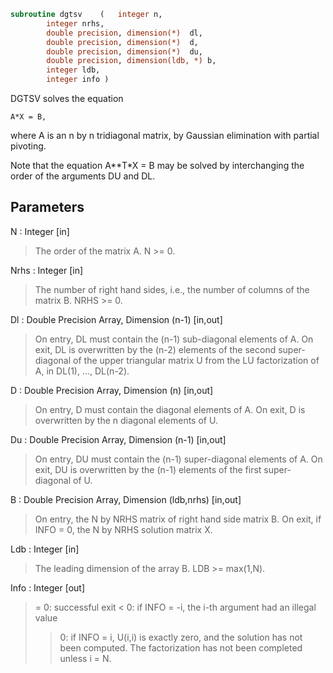 ```fortran
subroutine dgtsv	(	integer	n,
		integer	nrhs,
		double precision, dimension(*)	dl,
		double precision, dimension(*)	d,
		double precision, dimension(*)	du,
		double precision, dimension(ldb, *)	b,
		integer	ldb,
		integer	info )
```

 DGTSV  solves the equation

    A*X = B,

 where A is an n by n tridiagonal matrix, by Gaussian elimination with
 partial pivoting.

 Note that the equation  A**T*X = B  may be solved by interchanging the
 order of the arguments DU and DL.

## Parameters
N : Integer [in]
> The order of the matrix A.  N >= 0.

Nrhs : Integer [in]
> The number of right hand sides, i.e., the number of columns
> of the matrix B.  NRHS >= 0.

Dl : Double Precision Array, Dimension (n-1) [in,out]
> On entry, DL must contain the (n-1) sub-diagonal elements of
> A.
> On exit, DL is overwritten by the (n-2) elements of the
> second super-diagonal of the upper triangular matrix U from
> the LU factorization of A, in DL(1), ..., DL(n-2).

D : Double Precision Array, Dimension (n) [in,out]
> On entry, D must contain the diagonal elements of A.
> On exit, D is overwritten by the n diagonal elements of U.

Du : Double Precision Array, Dimension (n-1) [in,out]
> On entry, DU must contain the (n-1) super-diagonal elements
> of A.
> On exit, DU is overwritten by the (n-1) elements of the first
> super-diagonal of U.

B : Double Precision Array, Dimension (ldb,nrhs) [in,out]
> On entry, the N by NRHS matrix of right hand side matrix B.
> On exit, if INFO = 0, the N by NRHS solution matrix X.

Ldb : Integer [in]
> The leading dimension of the array B.  LDB >= max(1,N).

Info : Integer [out]
> = 0: successful exit
> < 0: if INFO = -i, the i-th argument had an illegal value
> > 0: if INFO = i, U(i,i) is exactly zero, and the solution
> has not been computed.  The factorization has not been
> completed unless i = N.


